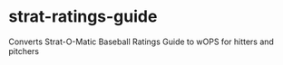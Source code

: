 # strat-ratings-guide
Converts Strat-O-Matic Baseball Ratings Guide to wOPS for hitters and pitchers
